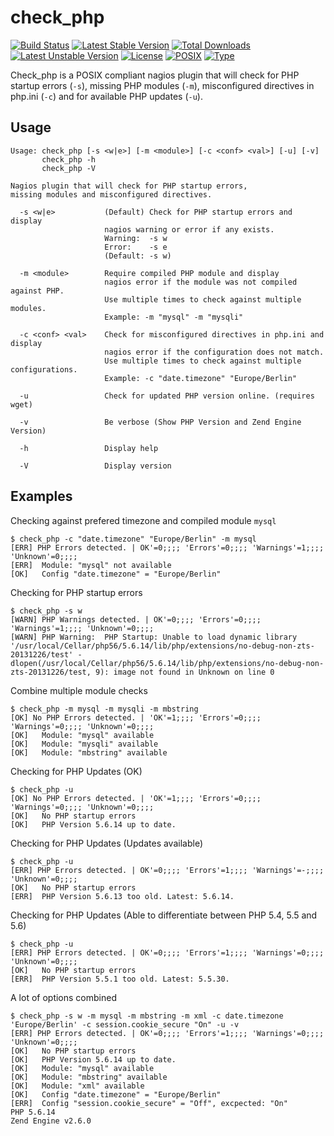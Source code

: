 # check_php

[![Build Status](https://travis-ci.org/cytopia/check_php.svg?branch=master)](https://travis-ci.org/cytopia/check_php)
[![Latest Stable Version](https://poser.pugx.org/cytopia/check_php/v/stable)](https://packagist.org/packages/cytopia/check_php) [![Total Downloads](https://poser.pugx.org/cytopia/check_php/downloads)](https://packagist.org/packages/cytopia/check_php) [![Latest Unstable Version](https://poser.pugx.org/cytopia/check_php/v/unstable)](https://packagist.org/packages/cytopia/check_php) [![License](https://poser.pugx.org/cytopia/check_php/license)](http://opensource.org/licenses/MIT)
[![POSIX](https://img.shields.io/badge/posix-100%25-brightgreen.svg)](https://en.wikipedia.org/?title=POSIX)
[![Type](https://img.shields.io/badge/type-%2Fbin%2Fsh-red.svg)](https://en.wikipedia.org/?title=Bourne_shell)

Check_php is a POSIX compliant nagios plugin that will check for PHP startup errors (`-s`), missing PHP modules (`-m`), misconfigured directives in php.ini (`-c`) and for available PHP updates (`-u`).


## Usage

```shell
Usage: check_php [-s <w|e>] [-m <module>] [-c <conf> <val>] [-u] [-v]
       check_php -h
       check_php -V

Nagios plugin that will check for PHP startup errors,
missing modules and misconfigured directives.

  -s <w|e>           (Default) Check for PHP startup errors and display
                     nagios warning or error if any exists.
                     Warning:  -s w
                     Error:    -s e
                     (Default: -s w)

  -m <module>        Require compiled PHP module and display
                     nagios error if the module was not compiled against PHP.
                     Use multiple times to check against multiple modules.
                     Example: -m "mysql" -m "mysqli"

  -c <conf> <val>    Check for misconfigured directives in php.ini and display
                     nagios error if the configuration does not match.
                     Use multiple times to check against multiple configurations.
                     Example: -c "date.timezone" "Europe/Berlin"

  -u                 Check for updated PHP version online. (requires wget)

  -v                 Be verbose (Show PHP Version and Zend Engine Version)

  -h                 Display help

  -V                 Display version
```


## Examples

Checking against prefered timezone and compiled module `mysql`

```shell
$ check_php -c "date.timezone" "Europe/Berlin" -m mysql
[ERR] PHP Errors detected. | OK'=0;;;; 'Errors'=0;;;; 'Warnings'=1;;;; 'Unknown'=0;;;;
[ERR]  Module: "mysql" not available
[OK]   Config "date.timezone" = "Europe/Berlin"
```

Checking for PHP startup errors

```shell
$ check_php -s w
[WARN] PHP Warnings detected. | OK'=0;;;; 'Errors'=0;;;; 'Warnings'=1;;;; 'Unknown'=0;;;;
[WARN] PHP Warning:  PHP Startup: Unable to load dynamic library '/usr/local/Cellar/php56/5.6.14/lib/php/extensions/no-debug-non-zts-20131226/test' - dlopen(/usr/local/Cellar/php56/5.6.14/lib/php/extensions/no-debug-non-zts-20131226/test, 9): image not found in Unknown on line 0
```

Combine multiple module checks

```shell
$ check_php -m mysql -m mysqli -m mbstring
[OK] No PHP Errors detected. | 'OK'=1;;;; 'Errors'=0;;;; 'Warnings'=0;;;; 'Unknown'=0;;;;
[OK]   Module: "mysql" available
[OK]   Module: "mysqli" available
[OK]   Module: "mbstring" available
```

Checking for PHP Updates (OK)
```shell
$ check_php -u
[OK] No PHP Errors detected. | 'OK'=1;;;; 'Errors'=0;;;; 'Warnings'=0;;;; 'Unknown'=0;;;;
[OK]   No PHP startup errors
[OK]   PHP Version 5.6.14 up to date.
```

Checking for PHP Updates (Updates available)
```
$ check_php -u
[ERR] PHP Errors detected. | OK'=0;;;; 'Errors'=1;;;; 'Warnings'=-;;;; 'Unknown'=0;;;;
[OK]   No PHP startup errors
[ERR]  PHP Version 5.6.13 too old. Latest: 5.6.14.
```

Checking for PHP Updates (Able to differentiate between PHP 5.4, 5.5 and 5.6)
```
$ check_php -u
[ERR] PHP Errors detected. | OK'=0;;;; 'Errors'=1;;;; 'Warnings'=0;;;; 'Unknown'=0;;;;
[OK]   No PHP startup errors
[ERR]  PHP Version 5.5.1 too old. Latest: 5.5.30.
```

A lot of options combined
```
$ check_php -s w -m mysql -m mbstring -m xml -c date.timezone 'Europe/Berlin' -c session.cookie_secure "On" -u -v
[ERR] PHP Errors detected. | OK'=0;;;; 'Errors'=1;;;; 'Warnings'=0;;;; 'Unknown'=0;;;;
[OK]   No PHP startup errors
[OK]   PHP Version 5.6.14 up to date.
[OK]   Module: "mysql" available
[OK]   Module: "mbstring" available
[OK]   Module: "xml" available
[OK]   Config "date.timezone" = "Europe/Berlin"
[ERR]  Config "session.cookie_secure" = "Off", excpected: "On"
PHP 5.6.14
Zend Engine v2.6.0
```
